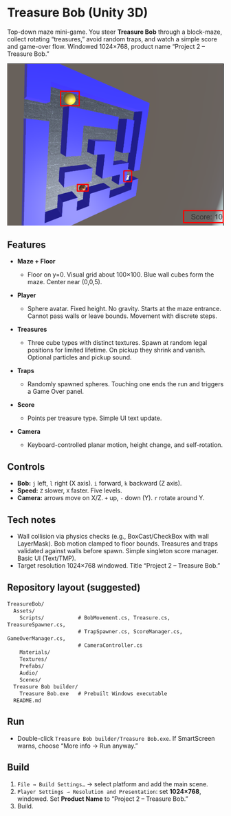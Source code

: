 # Treasure Bob (Unity 3D)

Top-down maze mini-game. You steer **Treasure Bob** through a block-maze, collect rotating “treasures,” avoid random traps, and watch a simple score and game-over flow. Windowed 1024×768, product name “Project 2 – Treasure Bob.”&#x20;

![Treasure Bob gameplay](docs/scene.png)
## Features

* **Maze + Floor**

  * Floor on y=0. Visual grid about 100×100. Blue wall cubes form the maze. Center near (0,0,5).&#x20;
* **Player**

  * Sphere avatar. Fixed height. No gravity. Starts at the maze entrance. Cannot pass walls or leave bounds. Movement with discrete steps.&#x20;
* **Treasures**

  * Three cube types with distinct textures. Spawn at random legal positions for limited lifetime. On pickup they shrink and vanish. Optional particles and pickup sound.
* **Traps**

  * Randomly spawned spheres. Touching one ends the run and triggers a Game Over panel.
* **Score**

  * Points per treasure type. Simple UI text update.&#x20;
* **Camera**

  * Keyboard-controlled planar motion, height change, and self-rotation.&#x20;

## Controls

* **Bob:** `j` left, `l` right (X axis). `i` forward, `k` backward (Z axis).
* **Speed:** `Z` slower, `X` faster. Five levels.
* **Camera:** arrows move on X/Z. `+` up, `-` down (Y). `r` rotate around Y.

## Tech notes

* Wall collision via physics checks (e.g., BoxCast/CheckBox with wall LayerMask). Bob motion clamped to floor bounds. Treasures and traps validated against walls before spawn. Simple singleton score manager. Basic UI (Text/TMP).&#x20;
* Target resolution 1024×768 windowed. Title “Project 2 – Treasure Bob.”&#x20;

## Repository layout (suggested)

```
TreasureBob/
  Assets/
    Scripts/           # BobMovement.cs, Treasure.cs, TreasureSpawner.cs,
                       # TrapSpawner.cs, ScoreManager.cs, GameOverManager.cs,
                       # CameraController.cs
    Materials/
    Textures/
    Prefabs/
    Audio/
    Scenes/
  Treasure Bob builder/
    Treasure Bob.exe   # Prebuilt Windows executable
  README.md
```

## Run

* Double-click `Treasure Bob builder/Treasure Bob.exe`. If SmartScreen warns, choose “More info → Run anyway.”&#x20;

## Build

1. `File → Build Settings…` → select platform and add the main scene.
2. `Player Settings → Resolution and Presentation`: set **1024×768**, windowed. Set **Product Name** to “Project 2 – Treasure Bob.”
3. Build.&#x20;

